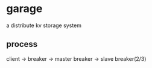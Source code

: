 # garage

a distribute kv storage system

## process

client -> breaker -> master breaker
                  -> slave breaker(2/3)

